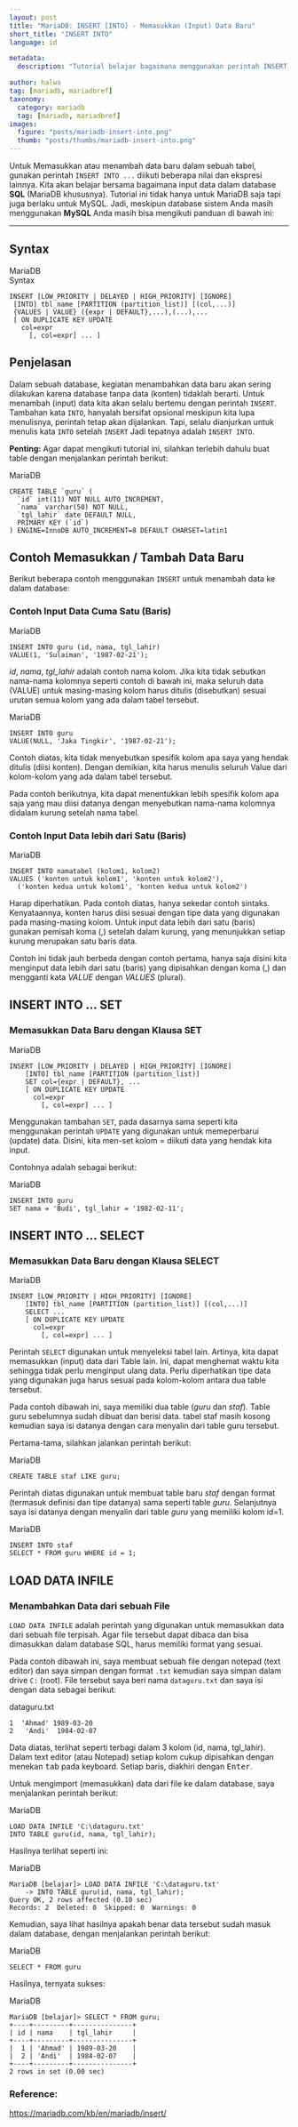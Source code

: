 ```yaml
---
layout: post
title: "MariaDB: INSERT [INTO] - Memasukkan (Input) Data Baru"
short_title: "INSERT INTO"
language: id

metadata:
  description: "Tutorial belajar bagaimana menggunakan perintah INSERT INTO yang digunakan untuk memasukkan (menginput) data baru (record) dalam database MariaDB atau MySQL"

author: halwa
tag: [mariadb, mariadbref]
taxonomy:
  category: mariadb
  tag: [mariadb, mariadbref]
images:
  figure: "posts/mariadb-insert-into.png"
  thumb: "posts/thumbs/mariadb-insert-into.png"
---
```

<p class="lead">Untuk Memasukkan atau menambah data baru dalam sebuah tabel, gunakan perintah <code>INSERT INTO ...</code> diikuti beberapa nilai dan ekspresi lainnya. Kita akan belajar bersama  bagaimana input data dalam database <strong>SQL</strong>  (MariaDB khususnya). Tutorial ini tidak hanya untuk MariaDB saja tapi juga berlaku untuk MySQL. Jadi, meskipun database sistem Anda masih menggunakan <strong>MySQL</strong> Anda masih bisa mengikuti panduan di bawah ini:</p>
<hr />
<h2>Syntax</h2>
<div class="icard">
  <div class="icard-heading clearfix co-wh bg-in">
    <div class="icard-bar">
      <div class="icard-bar-left pull-left">
        <i class="fa fa-mariadb" aria-hidden="true"></i>
        <span>MariaDB</span>
      </div>
      <div class="icard-bar-right pull-right">
        <span>Syntax</span>
      </div>
    </div>
  </div>
  <div class="icard-body icode itheme">
<pre class="prettyprint linenums line-numbers highlight language-sql"><code data-language="sql" class=" language-sql"><span class="token keyword">INSERT</span> <span class="token punctuation">[</span>LOW_PRIORITY <span class="token operator">|</span> <span class="token keyword">DELAYED</span> <span class="token operator">|</span> HIGH_PRIORITY<span class="token punctuation">]</span> <span class="token punctuation">[</span><span class="token keyword">IGNORE</span><span class="token punctuation">]</span>
 <span class="token punctuation">[</span><span class="token keyword">INTO</span><span class="token punctuation">]</span> tbl_name <span class="token punctuation">[</span><span class="token keyword">PARTITION</span> <span class="token punctuation">(</span>partition_list<span class="token punctuation">)</span><span class="token punctuation">]</span> <span class="token punctuation">[</span><span class="token punctuation">(</span>col<span class="token punctuation">,</span><span class="token punctuation">.</span><span class="token punctuation">.</span><span class="token punctuation">.</span><span class="token punctuation">)</span><span class="token punctuation">]</span>
 {<span class="token keyword">VALUES</span> <span class="token operator">|</span> <span class="token keyword">VALUE</span>} <span class="token punctuation">(</span>{expr <span class="token operator">|</span> <span class="token keyword">DEFAULT</span>}<span class="token punctuation">,</span><span class="token punctuation">.</span><span class="token punctuation">.</span><span class="token punctuation">.</span><span class="token punctuation">)</span><span class="token punctuation">,</span><span class="token punctuation">(</span><span class="token punctuation">.</span><span class="token punctuation">.</span><span class="token punctuation">.</span><span class="token punctuation">)</span><span class="token punctuation">,</span><span class="token punctuation">.</span><span class="token punctuation">.</span><span class="token punctuation">.</span>
 <span class="token punctuation">[</span> <span class="token keyword">ON</span> <span class="token keyword">DUPLICATE KEY</span> <span class="token keyword">UPDATE</span>
   col<span class="token operator">=</span>expr
     <span class="token punctuation">[</span><span class="token punctuation">,</span> col<span class="token operator">=</span>expr<span class="token punctuation">]</span> <span class="token punctuation">.</span><span class="token punctuation">.</span><span class="token punctuation">.</span> <span class="token punctuation">]</span><span aria-hidden="true" class="line-numbers-rows"><span></span><span></span><span></span><span></span><span></span><span></span></span></code>
</pre>
  </div>
</div>

<h2>Penjelasan</h2>
<p>Dalam sebuah database, kegiatan menambahkan data baru akan sering dilakukan karena database tanpa data (konten) tidaklah berarti. Untuk menambah (input) data kita akan selalu bertemu dengan perintah <code>INSERT</code>. Tambahan kata <code>INTO</code>, hanyalah bersifat opsional meskipun kita lupa menulisnya, perintah tetap akan dijalankan. Tapi, selalu dianjurkan untuk menulis kata <code>INTO</code> setelah <code>INSERT</code> Jadi tepatnya adalah <code>INSERT INTO</code>.</p>
<p><strong>Penting:</strong>  Agar dapat mengikuti tutorial ini, silahkan terlebih dahulu buat table dengan menjalankan perintah berikut:</p>
<div class="icard">
  <div class="icard-heading clearfix co-wh bg-in">
    <div class="icard-bar">
      <div class="icard-bar-left pull-left">
        <i class="fa fa-mariadb" aria-hidden="true"></i>
        <span>MariaDB</span>
      </div>
      <div class="icard-bar-right pull-right">
        <span></span>
      </div>
    </div>
  </div>
  <div class="icard-body icode itheme">
<pre class="prettyprint linenums line-numbers highlight language-sql"><code data-language="sql" class=" language-sql"><span class="token keyword">CREATE</span> <span class="token keyword">TABLE</span> <span class="token punctuation">`</span>guru<span class="token punctuation">`</span> <span class="token punctuation">(</span>
  <span class="token punctuation">`</span>id<span class="token punctuation">`</span> <span class="token keyword">int</span><span class="token punctuation">(</span><span class="token number">11</span><span class="token punctuation">)</span> <span class="token operator">NOT</span> <span class="token boolean">NULL</span> <span class="token keyword">AUTO_INCREMENT</span><span class="token punctuation">,</span>
  <span class="token punctuation">`</span>nama<span class="token punctuation">`</span> <span class="token keyword">varchar</span><span class="token punctuation">(</span><span class="token number">50</span><span class="token punctuation">)</span> <span class="token operator">NOT</span> <span class="token boolean">NULL</span><span class="token punctuation">,</span>
  <span class="token punctuation">`</span>tgl_lahir<span class="token punctuation">`</span> <span class="token keyword">date</span> <span class="token keyword">DEFAULT</span> <span class="token boolean">NULL</span><span class="token punctuation">,</span>
  <span class="token keyword">PRIMARY</span> <span class="token keyword">KEY</span> <span class="token punctuation">(</span><span class="token punctuation">`</span>id<span class="token punctuation">`</span><span class="token punctuation">)</span>
<span class="token punctuation">)</span> <span class="token keyword">ENGINE</span><span class="token operator">=</span><span class="token keyword">InnoDB</span> <span class="token keyword">AUTO_INCREMENT</span><span class="token operator">=</span><span class="token number">8</span> <span class="token keyword">DEFAULT</span> <span class="token keyword">CHARSET</span><span class="token operator">=</span>latin1<span aria-hidden="true" class="line-numbers-rows"><span></span><span></span><span></span><span></span><span></span><span></span></span></code>
</pre>
  </div>
</div>

<h2>Contoh Memasukkan / Tambah Data Baru</h2>
<p>Berikut beberapa contoh menggunakan <code>INSERT</code> untuk menambah data ke dalam database:</p>
<h3>Contoh Input Data Cuma Satu (Baris)</h3>
<div class="icard">
  <div class="icard-heading clearfix co-wh bg-in">
    <div class="icard-bar">
      <div class="icard-bar-left pull-left">
        <i class="fa fa-mariadb" aria-hidden="true"></i>
        <span>MariaDB</span>
      </div>
      <div class="icard-bar-right pull-right">
        <span></span>
      </div>
    </div>
  </div>
  <div class="icard-body icode itheme">
<pre class="prettyprint linenums line-numbers highlight language-sql"><code data-language="sql" class=" language-sql"><span class="token keyword">INSERT</span> <span class="token keyword">INTO</span> guru <span class="token punctuation">(</span>id<span class="token punctuation">,</span> nama<span class="token punctuation">,</span> tgl_lahir<span class="token punctuation">)</span>
<span class="token keyword">VALUE</span><span class="token punctuation">(</span><span class="token number">1</span><span class="token punctuation">,</span> <span class="token string">'Sulaiman'</span><span class="token punctuation">,</span> <span class="token string">'1987-02-21'</span><span class="token punctuation">)</span><span class="token punctuation">;</span><span aria-hidden="true" class="line-numbers-rows"><span></span><span></span></span></code>
</pre>
  </div>
</div>

<p><em>id</em>, <em>nama</em>, <em>tgl_lahir</em> adalah contoh nama kolom. Jika kita tidak sebutkan nama-nama kolomnya seperti contoh di bawah ini, maka seluruh data (VALUE) untuk masing-masing kolom harus ditulis (disebutkan) sesuai urutan semua kolom yang ada dalam tabel tersebut.</p>
<div class="icard">
  <div class="icard-heading clearfix co-wh bg-in">
    <div class="icard-bar">
      <div class="icard-bar-left pull-left">
        <i class="fa fa-mariadb" aria-hidden="true"></i>
        <span>MariaDB</span>
      </div>
      <div class="icard-bar-right pull-right">
        <span></span>
      </div>
    </div>
  </div>
  <div class="icard-body icode itheme">
<pre class="prettyprint linenums line-numbers highlight language-sql"><code data-language="sql" class=" language-sql"><span class="token keyword">INSERT</span> <span class="token keyword">INTO</span> guru
<span class="token keyword">VALUE</span><span class="token punctuation">(</span><span class="token boolean">NULL</span><span class="token punctuation">,</span> <span class="token string">'Jaka Tingkir'</span><span class="token punctuation">,</span> <span class="token string">'1987-02-21'</span><span class="token punctuation">)</span><span class="token punctuation">;</span><span aria-hidden="true" class="line-numbers-rows"><span></span><span></span></span></code>
</pre>
  </div>
</div>

<p>Contoh diatas, kita tidak menyebutkan spesifik kolom apa saya yang hendak ditulis (diisi konten). Dengan demikian, kita harus menulis seluruh Value dari kolom-kolom yang ada dalam tabel tersebut.</p>
<p>Pada contoh berikutnya, kita dapat menentukkan lebih spesifik kolom apa saja yang mau diisi datanya dengan menyebutkan nama-nama kolomnya didalam kurung setelah nama tabel.</p>

<h3>Contoh Input Data lebih dari Satu (Baris)</h3>
<div class="icard">
  <div class="icard-heading clearfix co-wh bg-in">
    <div class="icard-bar">
      <div class="icard-bar-left pull-left">
        <i class="fa fa-mariadb" aria-hidden="true"></i>
        <span>MariaDB</span>
      </div>
      <div class="icard-bar-right pull-right">
        <span></span>
      </div>
    </div>
  </div>
  <div class="icard-body icode itheme">
<pre class="prettyprint linenums line-numbers highlight language-sql"><code data-language="sql" class=" language-sql"><span class="token keyword">INSERT</span> <span class="token keyword">INTO</span> namatabel <span class="token punctuation">(</span>kolom1<span class="token punctuation">,</span> kolom2<span class="token punctuation">)</span>
<span class="token keyword">VALUES</span> <span class="token punctuation">(</span><span class="token string">'konten untuk kolom1'</span><span class="token punctuation">,</span> <span class="token string">'konten untuk kolom2'</span><span class="token punctuation">)</span><span class="token punctuation">,</span>
  <span class="token punctuation">(</span><span class="token string">'konten kedua untuk kolom1'</span><span class="token punctuation">,</span> <span class="token string">'konten kedua untuk kolom2'</span><span class="token punctuation">)</span><span aria-hidden="true" class="line-numbers-rows"><span></span><span></span><span></span></span></code>
</pre>
  </div>
</div>
<p>Harap diperhatikan. Pada contoh diatas, hanya sekedar contoh sintaks. Kenyataannya, konten harus diisi sesuai dengan tipe data yang digunakan pada masing-masing kolom. Untuk input data lebih dari satu (baris) gunakan pemisah koma (,) setelah dalam kurung, yang menunjukkan setiap kurung merupakan satu baris data.</p>
<p>Contoh ini tidak jauh berbeda dengan contoh pertama, hanya saja disini kita menginput data lebih dari satu (baris) yang dipisahkan dengan koma (,)  dan mengganti kata <em>VALUE</em> dengan <em>VALUES</em> (plural).</p>

<h2>INSERT INTO ... SET</h2>
<h3>Memasukkan Data Baru dengan Klausa SET</h3>
<div class="icard">
  <div class="icard-heading clearfix co-wh bg-in">
    <div class="icard-bar">
      <div class="icard-bar-left pull-left">
        <i class="fa fa-mariadb" aria-hidden="true"></i>
        <span>MariaDB</span>
      </div>
      <div class="icard-bar-right pull-right">
        <span></span>
      </div>
    </div>
  </div>
  <div class="icard-body icode itheme">
<pre class="prettyprint linenums line-numbers highlight language-sql"><code data-language="sql" class=" language-sql"><span class="token keyword">INSERT</span> <span class="token punctuation">[</span>LOW_PRIORITY <span class="token operator">|</span> <span class="token keyword">DELAYED</span> <span class="token operator">|</span> HIGH_PRIORITY<span class="token punctuation">]</span> <span class="token punctuation">[</span><span class="token keyword">IGNORE</span><span class="token punctuation">]</span>
    <span class="token punctuation">[</span><span class="token keyword">INTO</span><span class="token punctuation">]</span> tbl_name <span class="token punctuation">[</span><span class="token keyword">PARTITION</span> <span class="token punctuation">(</span>partition_list<span class="token punctuation">)</span><span class="token punctuation">]</span>
    <span class="token keyword">SET</span> col<span class="token operator">=</span>{expr <span class="token operator">|</span> <span class="token keyword">DEFAULT</span>}<span class="token punctuation">,</span> <span class="token punctuation">.</span><span class="token punctuation">.</span><span class="token punctuation">.</span>
    <span class="token punctuation">[</span> <span class="token keyword">ON</span> <span class="token keyword">DUPLICATE KEY</span> <span class="token keyword">UPDATE</span>
      col<span class="token operator">=</span>expr
        <span class="token punctuation">[</span><span class="token punctuation">,</span> col<span class="token operator">=</span>expr<span class="token punctuation">]</span> <span class="token punctuation">.</span><span class="token punctuation">.</span><span class="token punctuation">.</span> <span class="token punctuation">]</span><span aria-hidden="true" class="line-numbers-rows"><span></span><span></span><span></span><span></span><span></span><span></span></span></code>
</pre>
  </div>
</div>
<p>Menggunakan tambahan <code>SET</code>, pada dasarnya sama seperti kita menggunakan perintah <code>UPDATE</code> yang  digunakan untuk memeperbarui (update) data. Disini, kita men-set kolom =  diikuti data yang hendak kita input.</p>
<p>Contohnya adalah sebagai berikut:</p>
<div class="icard">
  <div class="icard-heading clearfix co-wh bg-in">
    <div class="icard-bar">
      <div class="icard-bar-left pull-left">
        <i class="fa fa-mariadb" aria-hidden="true"></i>
        <span>MariaDB</span>
      </div>
      <div class="icard-bar-right pull-right">
        <span></span>
      </div>
    </div>
  </div>
  <div class="icard-body icode itheme">
<pre class="prettyprint linenums line-numbers highlight language-sql"><code data-language="sql" class=" language-sql"><span class="token keyword">INSERT</span> <span class="token keyword">INTO</span> guru
<span class="token keyword">SET</span> nama <span class="token operator">=</span> <span class="token string">'Budi'</span><span class="token punctuation">,</span> tgl_lahir <span class="token operator">=</span> <span class="token string">'1982-02-11'</span><span class="token punctuation">;</span><span aria-hidden="true" class="line-numbers-rows"><span></span><span></span></span></code>
</pre>
  </div>
</div>
<h2>INSERT INTO ... SELECT</h2>
<h3>Memasukkan Data Baru dengan Klausa SELECT</h3>
<div class="icard">
  <div class="icard-heading clearfix co-wh bg-in">
    <div class="icard-bar">
      <div class="icard-bar-left pull-left">
        <i class="fa fa-mariadb" aria-hidden="true"></i>
        <span>MariaDB</span>
      </div>
      <div class="icard-bar-right pull-right">
        <span></span>
      </div>
    </div>
  </div>
  <div class="icard-body icode itheme">
<pre class="prettyprint linenums line-numbers highlight language-sql"><code data-language="sql" class=" language-sql"><span class="token keyword">INSERT</span> <span class="token punctuation">[</span>LOW_PRIORITY <span class="token operator">|</span> HIGH_PRIORITY<span class="token punctuation">]</span> <span class="token punctuation">[</span><span class="token keyword">IGNORE</span><span class="token punctuation">]</span>
    <span class="token punctuation">[</span><span class="token keyword">INTO</span><span class="token punctuation">]</span> tbl_name <span class="token punctuation">[</span><span class="token keyword">PARTITION</span> <span class="token punctuation">(</span>partition_list<span class="token punctuation">)</span><span class="token punctuation">]</span> <span class="token punctuation">[</span><span class="token punctuation">(</span>col<span class="token punctuation">,</span><span class="token punctuation">.</span><span class="token punctuation">.</span><span class="token punctuation">.</span><span class="token punctuation">)</span><span class="token punctuation">]</span>
    <span class="token keyword">SELECT</span> <span class="token punctuation">.</span><span class="token punctuation">.</span><span class="token punctuation">.</span>
    <span class="token punctuation">[</span> <span class="token keyword">ON</span> <span class="token keyword">DUPLICATE KEY</span> <span class="token keyword">UPDATE</span>
      col<span class="token operator">=</span>expr
        <span class="token punctuation">[</span><span class="token punctuation">,</span> col<span class="token operator">=</span>expr<span class="token punctuation">]</span> <span class="token punctuation">.</span><span class="token punctuation">.</span><span class="token punctuation">.</span> <span class="token punctuation">]</span><span aria-hidden="true" class="line-numbers-rows"><span></span><span></span><span></span><span></span><span></span><span></span></span></code>
</pre>
  </div>
</div>
<p>Perintah <code>SELECT</code> digunakan untuk menyeleksi tabel lain. Artinya, kita dapat memasukkan (input) data dari Table lain. Ini, dapat menghemat waktu kita sehingga tidak perlu menginput ulang data. Perlu diperhatikan tipe data yang digunakan juga harus sesuai pada kolom-kolom antara dua table tersebut.</p>
<p>Pada contoh dibawah ini, saya memiliki dua table (<em>guru</em> dan <em>staf</em>). Table guru sebelumnya sudah dibuat dan berisi data. tabel staf masih kosong kemudian saya isi datanya dengan cara menyalin dari table guru tersebut.</p>
<p>Pertama-tama, silahkan jalankan perintah berikut:</p>
<div class="icard">
  <div class="icard-heading clearfix co-wh bg-in">
    <div class="icard-bar">
      <div class="icard-bar-left pull-left">
        <i class="fa fa-mariadb" aria-hidden="true"></i>
        <span>MariaDB</span>
      </div>
      <div class="icard-bar-right pull-right">
        <span></span>
      </div>
    </div>
  </div>
  <div class="icard-body icode itheme">
<pre class="prettyprint linenums line-numbers highlight language-sql"><code data-language="sql" class=" language-sql"><span class="token keyword">CREATE</span> <span class="token keyword">TABLE</span> staf <span class="token operator">LIKE</span> guru<span class="token punctuation">;</span> <span aria-hidden="true" class="line-numbers-rows"><span></span></span></code>
</pre>
  </div>
</div>
<p>Perintah diatas digunakan untuk membuat table baru <em>staf</em> dengan format (termasuk definisi dan tipe datanya) sama seperti table <em>guru</em>. Selanjutnya saya isi datanya dengan menyalin dari table <em>guru</em> yang memiliki kolom id=1.</p>
<div class="icard">
  <div class="icard-heading clearfix co-wh bg-in">
    <div class="icard-bar">
      <div class="icard-bar-left pull-left">
        <i class="fa fa-mariadb" aria-hidden="true"></i>
        <span>MariaDB</span>
      </div>
      <div class="icard-bar-right pull-right">
        <span></span>
      </div>
    </div>
  </div>
  <div class="icard-body icode itheme">
<pre class="prettyprint linenums line-numbers highlight language-sql"><code data-language="sql" class=" language-sql"><span class="token keyword">INSERT</span> <span class="token keyword">INTO</span> staf
<span class="token keyword">SELECT</span> <span class="token operator">*</span> <span class="token keyword">FROM</span> guru <span class="token keyword">WHERE</span> id <span class="token operator">=</span> <span class="token number">1</span><span class="token punctuation">;</span><span aria-hidden="true" class="line-numbers-rows"><span></span><span></span></span></code>
</pre>
  </div>
</div>
<h2>LOAD DATA INFILE</h2>
<h3>Menambahkan Data dari sebuah File</h3>
<p><code>LOAD DATA INFILE</code> adalah perintah yang digunakan untuk memasukkan data dari sebuah file terpisah. Agar file tersebut dapat dibaca dan bisa dimasukkan dalam database SQL, harus memiliki format yang sesuai.</p><p>Pada contoh dibawah ini, saya membuat sebuah file dengan notepad (text editor) dan saya simpan dengan format <code>.txt</code> kemudian saya simpan dalam drive <code>C:</code> (root). File tersebut saya beri nama <code>dataguru.txt</code> dan saya isi dengan data sebagai berikut:</p>
<div class="icard">
  <div class="icard-heading clearfix bg-default">
    <div class="icard-bar">
      <div class="icard-bar-left pull-left">
        <i class="fa fa-file" aria-hidden="true"></i>
        <span>dataguru.txt</span>
      </div>
      <div class="icard-bar-right pull-right">
        <span></span>
      </div>
    </div>
  </div>
  <div class="icard-body icode itheme">
<pre class="prettyprint highlight language-markup"><code class="inline  language-markup">1	'Ahmad'	1989-03-20
2	'Andi'	1984-02-07</code>
</pre>
  </div>
</div>

<p>Data diatas, terlihat seperti terbagi dalam 3 kolom (id, nama, tgl_lahir). Dalam text editor (atau Notepad) setiap kolom cukup dipisahkan dengan menekan <kbd>tab</kbd> pada keyboard. Setiap baris, diakhiri dengan <kbd>Enter</kbd>.</p>

<p>Untuk mengimport (memasukkan) data dari file ke dalam database,  saya menjalankan  perintah berikut:</p>
<div class="icard">
  <div class="icard-heading clearfix co-wh bg-in">
    <div class="icard-bar">
      <div class="icard-bar-left pull-left">
        <i class="fa fa-mariadb" aria-hidden="true"></i>
        <span>MariaDB</span>
      </div>
      <div class="icard-bar-right pull-right">
        <span></span>
      </div>
    </div>
  </div>
  <div class="icard-body icode itheme">
<pre class="prettyprint linenums line-numbers highlight language-sql"><code data-language="sql" class=" language-sql"><span class="token keyword">LOAD</span> <span class="token keyword">DATA</span> <span class="token keyword">INFILE</span> <span class="token string">'C:\dataguru.txt'</span>
<span class="token keyword">INTO</span> <span class="token keyword">TABLE</span> guru<span class="token punctuation">(</span>id<span class="token punctuation">,</span> nama<span class="token punctuation">,</span> tgl_lahir<span class="token punctuation">)</span><span class="token punctuation">;</span><span aria-hidden="true" class="line-numbers-rows"><span></span><span></span></span></code>
</pre>
  </div>
</div>

<p>Hasilnya terlihat seperti ini:</p>
<div class="icard">
  <div class="icard-heading clearfix co-wh bg-in">
    <div class="icard-bar">
      <div class="icard-bar-left pull-left">
        <i class="fa fa-mariadb" aria-hidden="true"></i>
        <span>MariaDB</span>
      </div>
      <div class="icard-bar-right pull-right">
        <span></span>
      </div>
    </div>
  </div>
  <div class="icard-body icode itheme">
<pre class="prettyprint linenums line-numbers highlight language-sql"><code data-language="sql" class=" language-sql">MariaDB <span class="token punctuation">[</span>belajar<span class="token punctuation">]</span><span class="token operator">&gt;</span> <span class="token keyword">LOAD</span> <span class="token keyword">DATA</span> <span class="token keyword">INFILE</span> <span class="token string">'C:\dataguru.txt'</span>
    <span class="token operator">-</span><span class="token operator">&gt;</span> <span class="token keyword">INTO</span> <span class="token keyword">TABLE</span> guru<span class="token punctuation">(</span>id<span class="token punctuation">,</span> nama<span class="token punctuation">,</span> tgl_lahir<span class="token punctuation">)</span><span class="token punctuation">;</span>
Query OK<span class="token punctuation">,</span> <span class="token number">2</span> <span class="token keyword">rows</span> affected <span class="token punctuation">(</span><span class="token number">0.10</span> sec<span class="token punctuation">)</span>
Records: <span class="token number">2</span>  Deleted: <span class="token number">0</span>  Skipped: <span class="token number">0</span>  <span class="token keyword">Warnings</span>: <span class="token number">0</span><span aria-hidden="true" class="line-numbers-rows"><span></span><span></span><span></span><span></span></span></code>
</pre>
  </div>
</div>
<p>Kemudian, saya lihat hasilnya apakah benar data tersebut sudah masuk dalam database, dengan menjalankan perintah berikut:</p>
<div class="icard">
  <div class="icard-heading clearfix co-wh bg-in">
    <div class="icard-bar">
      <div class="icard-bar-left pull-left">
        <i class="fa fa-mariadb" aria-hidden="true"></i>
        <span>MariaDB</span>
      </div>
      <div class="icard-bar-right pull-right">
        <span></span>
      </div>
    </div>
  </div>
  <div class="icard-body icode itheme">
<pre class="prettyprint linenums line-numbers highlight language-sql"><code data-language="sql" class=" language-sql"><span class="token keyword">SELECT</span> <span class="token operator">*</span> <span class="token keyword">FROM</span> guru <span aria-hidden="true" class="line-numbers-rows"><span></span></span></code>
</pre>
  </div>
</div>
<p>Hasilnya, ternyata sukses:</p>
<div class="icard">
  <div class="icard-heading clearfix co-wh bg-in">
    <div class="icard-bar">
      <div class="icard-bar-left pull-left">
        <i class="fa fa-mariadb" aria-hidden="true"></i>
        <span>MariaDB</span>
      </div>
      <div class="icard-bar-right pull-right">
        <span></span>
      </div>
    </div>
  </div>
  <div class="icard-body icode itheme">
<pre class="prettyprint linenums line-numbers highlight language-sql"><code data-language="sql" class=" language-sql">MariaDB <span class="token punctuation">[</span>belajar<span class="token punctuation">]</span><span class="token operator">&gt;</span> <span class="token keyword">SELECT</span> <span class="token operator">*</span> <span class="token keyword">FROM</span> guru<span class="token punctuation">;</span>
<span class="token operator">+</span><span class="token comment">----+---------+---------------+</span>
<span class="token operator">|</span> id <span class="token operator">|</span> nama    <span class="token operator">|</span> tgl_lahir     <span class="token operator">|</span>
<span class="token operator">+</span><span class="token comment">----+---------+---------------+</span>
<span class="token operator">|</span>  <span class="token number">1</span> <span class="token operator">|</span> <span class="token string">'Ahmad'</span> <span class="token operator">|</span> <span class="token number">1989</span><span class="token operator">-</span><span class="token number">03</span><span class="token operator">-</span><span class="token number">20</span>    <span class="token operator">|</span>
<span class="token operator">|</span>  <span class="token number">2</span> <span class="token operator">|</span> <span class="token string">'Andi'</span>  <span class="token operator">|</span> <span class="token number">1984</span><span class="token operator">-</span><span class="token number">02</span><span class="token operator">-</span><span class="token number">07</span>    <span class="token operator">|</span>
<span class="token operator">+</span><span class="token comment">----+---------+---------------+</span>
<span class="token number">2</span> <span class="token keyword">rows</span> <span class="token operator">in</span> <span class="token keyword">set</span> <span class="token punctuation">(</span><span class="token number">0.00</span> sec<span class="token punctuation">)</span><span aria-hidden="true" class="line-numbers-rows"><span></span><span></span><span></span><span></span><span></span><span></span><span></span><span></span></span></code>
</pre>
  </div>
</div>

<h3>Reference:</h3>
<div class="sources bg-gr3 bordered p-space">
  <a rel="nofollow" href="https://mariadb.com/kb/en/mariadb/insert/" target="_blank" class="text-muted">https://mariadb.com/kb/en/mariadb/insert/</a>
</div>